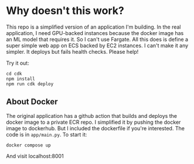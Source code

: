 # Why doesn't this work?

This repo is a simplified version of an application I'm building.  In the real application, I need GPU-backed instances because the docker image has an ML model that requires it.  So I can't use Fargate.  All this does is define a super simple web app on ECS backed by EC2 instances.  I can't make it any simpler.  It deploys but fails health checks.  Please help!

Try it out:
```
cd cdk
npm install
npm run cdk deploy
```

## About Docker

The original application has a github action that builds and deploys the docker image to a private ECR repo.  I simplified it by pushing the docker image to dockerhub.  But I included the dockerfile if you're interested.  The code is in `app/main.py`.  To start it:

```
docker compose up
```
And visit localhost:8001

